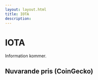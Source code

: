 ```yaml
---
layout: layout.html
title: IOTA
description:
---
```


# IOTA

Information kommer.

## Nuvarande pris (CoinGecko)

<coingecko-coin-ticker-widget currency="sek" coin-id="iota" locale="en"></coingecko-coin-ticker-widget>
